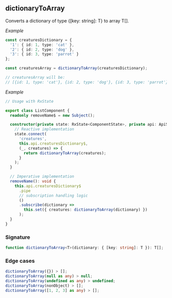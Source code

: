 ## dictionaryToArray

Converts a dictionary of type {[key: string]: T} to array T[].

_Example_

```typescript
const creaturesDictionary = {
  '1': { id: 1, type: 'cat' },
  '2': { id: 2, type: 'dog' },
  '3': { id: 3, type: 'parrot' }
};

const creaturesArray = dictionaryToArray(creaturesDictionary);

// creaturesArray will be:
// [{id: 1, type: 'cat'}, {id: 2, type: 'dog'}, {id: 3, type: 'parrot'}];
```

_Example_

```typescript
// Usage with RxState

export class ListComponent {
  readonly removeName$ = new Subject();

  constructor(private state: RxState<ComponentState>, private api: ApiService) {
    // Reactive implementation
    state.connect(
      'creatures',
      this.api.creaturesDictionary$,
      (_, creatures) => {
        return dictionaryToArray(creatures);
      }
    );
  }

  // Imperative implementation
  removeName(): void {
    this.api.creaturesDictionary$
      .pipe
      // subscription handling logic
      ()
      .subscribe(dictionary =>
        this.set({ creatures: dictionaryToArray(dictionary) })
      );
  }
}
```

### Signature

```typescript
function dictionaryToArray<T>(dictionary: { [key: string]: T }): T[];
```

### Edge cases

```typescript
dictionaryToArray({}) > [];
dictionaryToArray(null as any) > null;
dictionaryToArray(undefined as any) > undefined;
dictionaryToArray(nonObject) > [];
dictionaryToArray([1, 2, 3] as any) > [];
```
